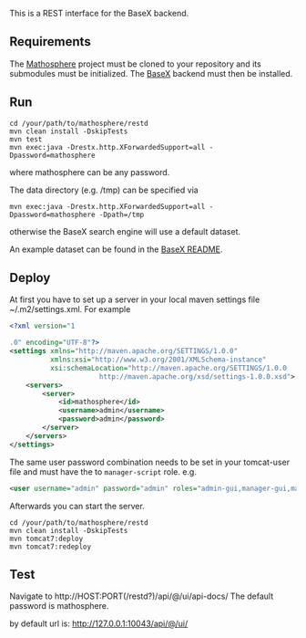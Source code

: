 This is a REST interface for the BaseX backend.

## Requirements
The [Mathosphere](https://github.com/TU-Berlin/mathosphere) project must be cloned to your repository and its submodules 
must be initialized. The [BaseX](https://github.com/TU-Berlin/mathosphere/tree/master/basex) backend must then be 
installed.

## Run
```
cd /your/path/to/mathosphere/restd
mvn clean install -DskipTests
mvn test
mvn exec:java -Drestx.http.XForwardedSupport=all -Dpassword=mathosphere
```
where mathosphere can be any password.

The data directory (e.g. /tmp) can be specified via
```
mvn exec:java -Drestx.http.XForwardedSupport=all -Dpassword=mathosphere -Dpath=/tmp
```
otherwise the BaseX search engine will use a default dataset.

An example dataset can be found in the [BaseX README](https://github.com/TU-Berlin/mathosphere/tree/master/basex).

## Deploy
At first you have to set up a server in your local maven settings file  ~/.m2/settings.xml.
For example
```XML
<?xml version="1

.0" encoding="UTF-8"?>
<settings xmlns="http://maven.apache.org/SETTINGS/1.0.0"
          xmlns:xsi="http://www.w3.org/2001/XMLSchema-instance"
          xsi:schemaLocation="http://maven.apache.org/SETTINGS/1.0.0
                      http://maven.apache.org/xsd/settings-1.0.0.xsd">
    <servers>
        <server>
            <id>mathosphere</id>
            <username>admin</username>
            <password>admin</password>
        </server>
    </servers>
</settings>
```
The same user password combination needs to be set in your tomcat-user file and must have the
to `manager-script` role.
e.g.
```XML
<user username="admin" password="admin" roles="admin-gui,manager-gui,manager-script" />
```
Afterwards you can start the server.
```
cd /your/path/to/mathosphere/restd
mvn clean install -DskipTests
mvn tomcat7:deploy 
mvn tomcat7:redeploy
```

## Test
Navigate to
http://HOST:PORT(/restd?)/api/@/ui/api-docs/
The default password is mathosphere.

by default url is: 
http://127.0.0.1:10043/api/@/ui/